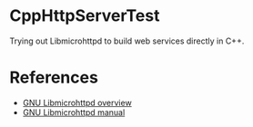 # CppHttpServerTest

Trying out Libmicrohttpd to build web services directly in C++.

# References

* [GNU Libmicrohttpd overview](https://www.gnu.org/software/libmicrohttpd/)
* [GNU Libmicrohttpd manual](https://www.gnu.org/software/libmicrohttpd/manual/libmicrohttpd.html)
